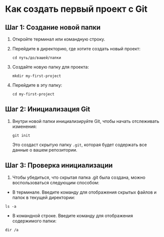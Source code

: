 # Как создать первый проект с Git

## Шаг 1: Создание новой папки

1. Откройте терминал или командную строку.

2. Перейдите в директорию, где хотите создать новый проект:

   `cd путь/до/вашей/папки`

3. Создайте новую папку для проекта:  

   `mkdir my-first-project`

4. Перейдите в эту папку:  

   `cd my-first-project`

## Шаг 2: Инициализация Git

1. Внутри новой папки инициализируйте Git, чтобы начать отслеживать изменения:  

   `git init`  

   Это создаст скрытую папку `.git`, которая будет содержать все данные о вашем репозитории.

## Шаг 3: Проверка инициализации

1. Чтобы убедиться, что скрытая папка .git была создана, можно воспользоваться следующим способом:

- В терминале. Введите команду для отображения скрытых файлов и папок в текущей директории:

```
ls -a
```

- В командной строке. Введите команду для отображения содержимого папки:

```
dir /a
```